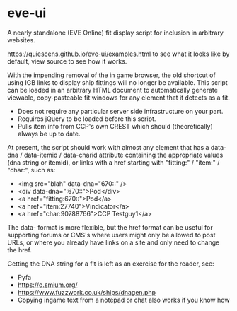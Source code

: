 # eve-ui
A nearly standalone (EVE Online) fit display script for inclusion in arbitrary websites.

https://quiescens.github.io/eve-ui/examples.html to see what it looks like by default, view source to see how it works.

With the impending removal of the in game browser, the old shortcut of using IGB links to display ship fittings will no longer be available. 
This script can be loaded in an arbitrary HTML document to automatically generate viewable, copy-pasteable fit windows for any element that it detects as a fit.

* Does not require any particular server side infrastructure on your part.
* Requires jQuery to be loaded before this script.
* Pulls item info from CCP's own CREST which should (theoretically) always be up to date.

At present, the script should work with almost any element that has a data-dna / data-itemid / data-charid attribute containing the appropriate values (dna string or itemid), or links with a href starting with "fitting:" / "item:" / "char:", such as:
* \<img src="blah" data-dna="670::" />
* \<div data-dna=":670::">Pod\</div>
* \<a href="fitting:670::">Pod\</a>
* \<a href="item:27740">Vindicator\</a>
* \<a href="char:90788766">CCP Testguy1\</a>

The data- format is more flexible, but the href format can be useful for supporting forums or CMS's where users might only be allowed to post URLs, or where you already have links on a site and only need to change the href.

Getting the DNA string for a fit is left as an exercise for the reader, see:
* Pyfa
* https://o.smium.org/
* https://www.fuzzwork.co.uk/ships/dnagen.php
* Copying ingame text from a notepad or chat also works if you know how
